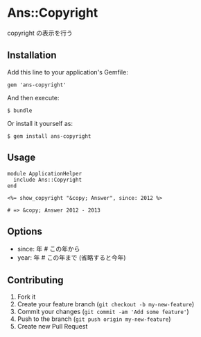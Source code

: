 # Ans::Copyright

copyright の表示を行う

## Installation

Add this line to your application's Gemfile:

    gem 'ans-copyright'

And then execute:

    $ bundle

Or install it yourself as:

    $ gem install ans-copyright

## Usage

    module ApplicationHelper
      include Ans::Copyright
    end

    <%= show_copyright "&copy; Answer", since: 2012 %>

    # => &copy; Answer 2012 - 2013

## Options

* since: 年 # この年から
* year:  年 # この年まで (省略すると今年)

## Contributing

1. Fork it
2. Create your feature branch (`git checkout -b my-new-feature`)
3. Commit your changes (`git commit -am 'Add some feature'`)
4. Push to the branch (`git push origin my-new-feature`)
5. Create new Pull Request
